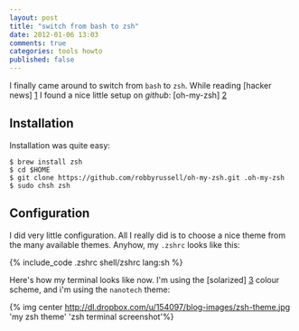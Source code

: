 ```yaml
---
layout: post
title: "switch from bash to zsh"
date: 2012-01-06 13:03
comments: true
categories: tools howto
published: false
---
```


I finally came around to switch from `bash` to `zsh`.  While reading [hacker news] [1]
I found a nice little setup on *github*: [oh-my-zsh] [2]


<!-- more -->

Installation
------------

Installation was quite easy:

	$ brew install zsh
	$ cd $HOME
	$ git clone https://github.com/robbyrussell/oh-my-zsh.git .oh-my-zsh
	$ sudo chsh zsh

Configuration
-------------

I did very little configuration.  All I really did is to choose a nice
theme from the many available themes.  Anyhow, my `.zshrc` looks like this:

{% include_code .zshrc shell/zshrc lang:sh %}

Here's how my terminal looks like now.  I'm using the [solarized] [3] colour scheme,
and i'm using the `nanotech` theme:

{% img center http://dl.dropbox.com/u/154097/blog-images/zsh-theme.jpg 'my zsh theme' 'zsh terminal screenshot'%}



  [1]: https://news.ycombinator.com                   "hackernews"
  [2]: https://github.com/robbyrussell/oh-my-zsh      "oh-my-zsh"
  [3]: http://ethanschoonover.com/solarized           "solarized"

